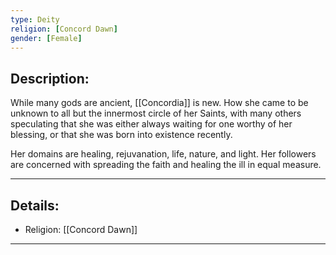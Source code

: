 ```yaml
---
type: Deity
religion: [Concord Dawn]
gender: [Female]
---
```


## Description:

While many gods are ancient, [[Concordia]] is new. How she came to be unknown to all but the innermost circle of her Saints, with many others speculating that she was either always waiting for one worthy of her blessing, or that she was born into existence recently.

Her domains are healing, rejuvanation, life, nature, and light. Her followers are concerned with spreading the faith and healing the ill in equal measure.

---
## Details:
- Religion: [[Concord Dawn]]

---

